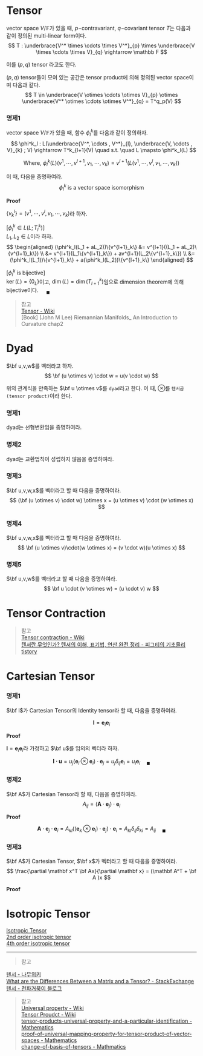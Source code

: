 # Tensor
vector space $V / \mathbb F$가 있을 때, $p-$contravariant, $q-$covariant tensor $T$는 다음과 같이 정의된 multi-linear form이다.
$$ T : \underbrace{V^* \times \cdots \times V^*}_{p} \times \underbrace{V \times \cdots \times V}_{q} \rightarrow \mathbb F $$

이를 $(p,q)$ tensor 라고도 한다. 

$(p,q)$ tensor들이 모여 있는 공간은 tensor product에 의해 정의된 vector space이며 다음과 같다.
$$ T \in \underbrace{V \otimes \cdots \otimes V}_{p} \otimes \underbrace{V^* \otimes \cdots \otimes V^*}_{q} = T^q_p(V) $$

### 명제1
vector space $V / \mathbb F$가 있을 때, 함수 $\phi^k_l$를 다음과 같이 정의하자.
$$ \phi^k_l : L(\underbrace{V^*, \cdots , V^*}_{l}, \underbrace{V, \cdots , V}_{k} ; V) \rightarrow T^k_{l+1}(V) \quad s.t. \quad L \mapsto \phi^k_l(L) $$

$$ \text{Where, } \phi^k_l(L)(v^1, \cdots, v^{l+1},v_1, \cdots, v_k) = v^{l+1}(L(v^1, \cdots, v^l,v_1, \cdots, v_k))$$

이 때, 다음을 증명하여라.
$$ \phi^k_l \text{ is a vector space isomorphism}$$

**Proof**

$\{v^{l}_k\} = (v^1, \cdots, v^{l},v_1, \cdots, v_k)$라 하자.

[$\phi^k_l \in L(L; T^k_l)$]  
$L_1, L_2 \in L$이라 하자.
$$ \begin{aligned} (\phi^k_l(L_1 + aL_2))\{v^{l+1}_k\} &= v^{l+1}((L_1 + aL_2)\{v^{l+1}_k\}) \\ &= v^{l+1}(L_1\{v^{l+1}_k\}) + av^{l+1}(L_2\{v^{l+1}_k\}) \\ &= (\phi^k_l(L_1))\{v^{l+1}_k\} + a(\phi^k_l(L_2))\{v^{l+1}_k\} \end{aligned}  $$

[$\phi^k_l$ is bijective]    
$\ker(L) = \{ 0_{L} \}$이고, $\dim(L) = \dim(T^k_{l+1})$임으로 dimension theorem에 의해 bijective이다. $\quad {_\blacksquare}$

> 참고  
> [Tensor - Wiki](https://en.wikipedia.org/wiki/Tensor)  
> [Book] (John M Lee) Riemannian Manifolds_ An Introduction to Curvature chap2  
>

# Dyad
$\bf u,v,w$를 벡터라고 하자.
$$ \bf (u \otimes v) \cdot w = u(v \cdot w) $$

위의 관계식을 만족하는 $\bf u \otimes v$를 `dyad`라고 한다. 이 때, $\otimes$를 `텐서곱(tensor product)`이라 한다.

### 명제1
dyad는 선형변환임을 증명하여라.

### 명제2
dyad는 교환법칙이 성립하지 않음을 증명하여라.

### 명제3
$\bf u,v,w,x$를 벡터라고 할 때 다음을 증명하여라.
$$ (\bf (u \otimes v) \cdot w) \otimes x = (u \otimes v) \cdot (w \otimes x) $$

### 명제4
$\bf u,v,w,x$를 벡터라고 할 때 다음을 증명하여라.
$$ \bf (u \otimes v)\cdot(w \otimes x) = (v \cdot w)(u \otimes x) $$

### 명제5
$\bf u,v,w$를 벡터라고 할 때 다음을 증명하여라.
$$ \bf u \cdot (v \otimes w) = (u \cdot v) w $$

# Tensor Contraction

> 참고  
> [Tensor contraction - Wiki](https://en.wikipedia.org/wiki/Tensor_contraction#cite_note-natural_iso-1)  
> [텐서란 무엇인가? 텐서의 이해, 표기법, 연산 완전 정리 - 피그티의 기초물리 tistory](https://elementary-physics.tistory.com/155)   
> 

# Cartesian Tensor

### 명제1
$\bf I$가 Cartesian Tensor의 Identity tensor라 할 때, 다음을 증명하여라.

$$ \mathbf I = \mathbf e_i \mathbf e_i $$

**Proof**

$\mathbf I = \mathbf e_i \mathbf e_i$라 가정하고 $\bf u$를 임의의 벡터라 하자.

$$ \mathbf{I \cdot u} = u_j (\mathbf e_i \otimes \mathbf e_i) \cdot \mathbf e_j = u_j \delta_{ij} \mathbf e_i = u_i \mathbf e_i \quad {_\blacksquare} $$

### 명제2
$\bf A$가 Cartesian Tensor라 할 때, 다음을 증명하여라.
$$ A_{ij} = (\mathbf A \cdot \mathbf e_j) \cdot \mathbf e_i $$

**Proof**

$$ \mathbf A \cdot \mathbf e_j \cdot \mathbf e_i = A_{kl}((\mathbf e_k \otimes \mathbf e_l) \cdot \mathbf e_j) \cdot \mathbf e_i = A_{kl} \delta_{lj} \delta_{ki} = A_{ij} \quad {_\blacksquare} $$

### 명제3
$\bf A$가 Cartesian Tensor, $\bf x$가 벡터라고 할 때 다음을 증명하여라.
$$ \frac{\partial \mathbf x^T \bf Ax}{\partial \mathbf x} = (\mathbf A^T + \bf A )x  $$

**Proof**  


# Isotropic Tensor
[Isotropic Tensor](https://farside.ph.utexas.edu/teaching/336L/Fluid/node252.html)  
[2nd order isotropic tensor](https://www.weizmann.ac.il/chembiophys/bouchbinder/sites/chemphys.bouchbinder/files/uploads/Courses/2019/TA2-IndexGymnastics.pdf)  
[4th order isotropic tensor](https://math.stackexchange.com/questions/3589647/general-form-of-an-isotropic-fourth-rank-tensor)  

---
> 참고  
 
[텐서 - 나무위키](https://namu.wiki/w/%ED%85%90%EC%84%9C)  
[What are the Differences Between a Matrix and a Tensor? - StackExchange](https://math.stackexchange.com/questions/412423/what-are-the-differences-between-a-matrix-and-a-tensor)  
[텐서 - 전파거북이 블로그](https://ghebook.blogspot.com/2011/06/tensor.html)


> 참고  
> [Universal property - Wiki](https://en.wikipedia.org/wiki/Universal_property)  
> [Tensor Proudct - Wiki](https://en.wikipedia.org/wiki/Tensor_product#Universal_property)  
> [tensor-products-universal-property-and-a-particular-identification - Mathematics](https://math.stackexchange.com/questions/2674549/tensor-products-universal-property-and-a-particular-identification)  
> [proof-of-universal-mapping-property-for-tensor-product-of-vector-spaces - Mathematics](https://math.stackexchange.com/questions/2713003/proof-of-universal-mapping-property-for-tensor-product-of-vector-spaces)  
> [change-of-basis-of-tensors - Mathmatics](https://math.stackexchange.com/questions/3451369/change-of-basis-of-tensors)
